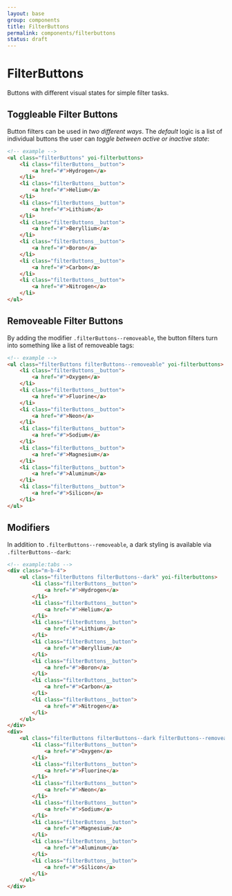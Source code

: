 ```yaml
---
layout: base
group: components
title: FilterButtons
permalink: components/filterbuttons
status: draft
---
```


# FilterButtons

<p class="intro">Buttons with different visual states for simple filter tasks.</p>

## Toggleable Filter Buttons

Button filters can be used in *two different ways*. The *default* logic is a list of individual buttons the user can *toggle between active or inactive state*:

```html
<!-- example -->
<ul class="filterButtons" yoi-filterbuttons>
    <li class="filterButtons__button">
        <a href="#">Hydrogen</a>
    </li>
    <li class="filterButtons__button">
        <a href="#">Helium</a>
    </li>
    <li class="filterButtons__button">
        <a href="#">Lithium</a>
    </li>
    <li class="filterButtons__button">
        <a href="#">Beryllium</a>
    </li>
    <li class="filterButtons__button">
        <a href="#">Boron</a>
    </li>
    <li class="filterButtons__button">
        <a href="#">Carbon</a>
    </li>
    <li class="filterButtons__button">
        <a href="#">Nitrogen</a>
    </li>
</ul>
```

## Removeable Filter Buttons

By adding the modifier `.filterButtons--removeable`, the button filters turn into something like a list of removeable tags:

```html
<!-- example -->
<ul class="filterButtons filterButtons--removeable" yoi-filterbuttons>
    <li class="filterButtons__button">
        <a href="#">Oxygen</a>
    </li>
    <li class="filterButtons__button">
        <a href="#">Fluorine</a>
    </li>
    <li class="filterButtons__button">
        <a href="#">Neon</a>
    </li>
    <li class="filterButtons__button">
        <a href="#">Sodium</a>
    </li>
    <li class="filterButtons__button">
        <a href="#">Magnesium</a>
    </li>
    <li class="filterButtons__button">
        <a href="#">Aluminum</a>
    </li>
    <li class="filterButtons__button">
        <a href="#">Silicon</a>
    </li>
</ul>
```

## Modifiers

In addition to `.filterButtons--removeable`, a dark styling is available via `.filterButtons--dark`:

```html
<!-- example:tabs -->
<div class="m-b-4">
    <ul class="filterButtons filterButtons--dark" yoi-filterbuttons>
        <li class="filterButtons__button">
            <a href="#">Hydrogen</a>
        </li>
        <li class="filterButtons__button">
            <a href="#">Helium</a>
        </li>
        <li class="filterButtons__button">
            <a href="#">Lithium</a>
        </li>
        <li class="filterButtons__button">
            <a href="#">Beryllium</a>
        </li>
        <li class="filterButtons__button">
            <a href="#">Boron</a>
        </li>
        <li class="filterButtons__button">
            <a href="#">Carbon</a>
        </li>
        <li class="filterButtons__button">
            <a href="#">Nitrogen</a>
        </li>
    </ul>
</div>
<div>
    <ul class="filterButtons filterButtons--dark filterButtons--removeable" yoi-filterbuttons>
        <li class="filterButtons__button">
            <a href="#">Oxygen</a>
        </li>
        <li class="filterButtons__button">
            <a href="#">Fluorine</a>
        </li>
        <li class="filterButtons__button">
            <a href="#">Neon</a>
        </li>
        <li class="filterButtons__button">
            <a href="#">Sodium</a>
        </li>
        <li class="filterButtons__button">
            <a href="#">Magnesium</a>
        </li>
        <li class="filterButtons__button">
            <a href="#">Aluminum</a>
        </li>
        <li class="filterButtons__button">
            <a href="#">Silicon</a>
        </li>
    </ul>
</div>
```
